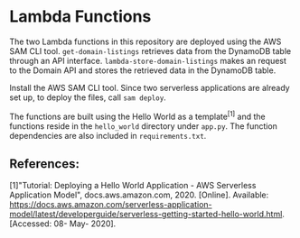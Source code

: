 # Lambda Functions

The two Lambda functions in this repository are deployed using the AWS SAM CLI tool. `get-domain-listings` retrieves data from the DynamoDB table through an API interface. `lambda-store-domain-listings` makes an request to the Domain API and stores the retrieved data in the DynamoDB table.

Install the AWS SAM CLI tool. Since two serverless applications are already set up, to deploy the files, call `sam deploy`. 

The functions are built using the Hello World as a template<sup>[1]</sup> and the functions reside in the `hello_world` directory under `app.py`. The function dependencies are also included in `requirements.txt`.

## References:
[1]"Tutorial: Deploying a Hello World Application - AWS Serverless Application Model", docs.aws.amazon.com, 2020. [Online]. Available: https://docs.aws.amazon.com/serverless-application-model/latest/developerguide/serverless-getting-started-hello-world.html. [Accessed: 08- May- 2020].
